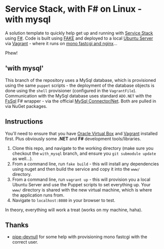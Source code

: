 # Service Stack, with F# on Linux - with mysql

A solution template to quickly help get up and running with [Service Stack](http://www.servicestack.net/) using [F#](http://fsharp.org/). Code is built using [FAKE](http://fsharp.github.io/FAKE/) and deployed to a local [Ubuntu Server](http://www.ubuntu.com/server) via [Vagrant](http://www.vagrantup.com/) - where it runs on [mono fastcgi and nginx](http://www.mono-project.com/FastCGI_Nginx)...

Phew!

## 'with mysql'

This branch of the repository uses a MySql database, which is provisioned using the same `puppet` scripts - the deployment of the database objects is done using the `shell` provisioner (configured in the `VagrantFile`). Communication with the MySql database uses standard `ADO.NET` with the [FsSql](https://github.com/mausch/FsSql) F# wrapper - via the official [MySql Connector/Net](http://dev.mysql.com/downloads/connector/net/). Both are pulled in via NuGet packages.

## Instructions

You'll need to ensure that you have [Oracle Virtual Box](https://www.virtualbox.org/) and [Vagrant](http://www.vagrantup.com/) installed first. Plus obviously some **.NET** and **F#** development tools/libraries. 

1. Clone this repo, and navigate to the working directory (make sure you checkout the `with_mysql` branch, and ensure you `git submodule update` as well...).
2. From a command line, run `fake build` - this will install any dependencies using nuget and then build the service and copy it into the `www/` directory.
3. From a command line, run `vagrant up` - this will provision you a local Ubuntu Server and use the Puppet scripts to set everything up. Your `www/` directory is shared with the new virtual machine, which is where the application runs from.
4. Navigate to `localhost:8080` in your browser to test.

In theory, everything will work a treat (works on my machine, haha).

## Thanks

* [pipe-devnull](http://pipe-devnull.com/) for some help with provisioning mono fastcgi with the correct user.

